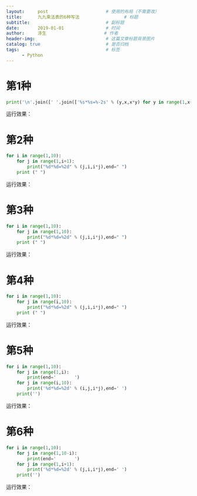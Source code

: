 ```yaml
---
layout:     post                      # 使用的布局（不需要改）
title:      九九乘法表的6种写法                 # 标题 
subtitle:                             # 副标题
date:       2019-01-01                # 时间
author:     涤生                      # 作者
header-img:                           # 这篇文章标题背景图片
catalog: true                         # 是否归档
tags:                                 # 标签
      - Python
---
```


# 第1种

```Python
print('\n'.join([' '.join(['%s*%s=%-2s' % (y,x,x*y) for y in range(1,x+1)]) for x in range(1,10)]))
```

运行效果：



# 第2种

```Python
for i in range(1,10):
    for j in range(1,i+1):
        print("%d*%d=%2d" % (j,i,i*j),end=" ")
    print (" ")
```

运行效果：



# 第3种

```Python
for i in range(1,10):
    for j in range(1,10):
        print("%d*%d=%2d" % (j,i,i*j),end=" ")
    print (" ")
```

运行效果：



# 第4种

```Python
for i in range(1,10):
    for j in range(i,10):
        print("%d*%d=%2d" % (j,i,i*j),end=" ")
    print (" ")
```

运行效果：



# 第5种

```Python
for i in range(1,10):
    for j in range(1,i):
        print(end='       ')
    for j in range(i,10):
        print('%d*%d=%2d' % (i,j,i*j),end=' ')
    print('')
```

运行效果：


# 第6种

```Python
for i in range(1,10):
    for j in range(1,10-i):
        print(end='       ')
    for j in range(1,i+1):
        print('%d*%d=%2d' % (j,i,i*j),end=' ')
    print('')
```

运行效果：

